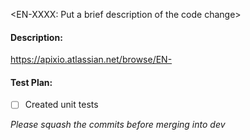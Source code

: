 
<EN-XXXX: Put a brief description of the code change>

#### Description:

https://apixio.atlassian.net/browse/EN-

#### Test Plan:

- [ ] Created unit tests

_Please squash the commits before merging into dev_
